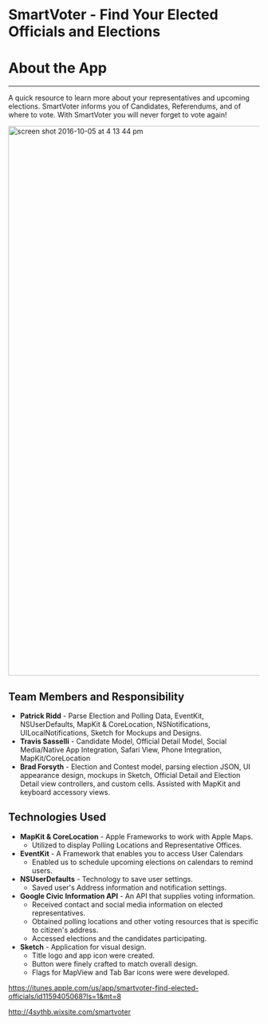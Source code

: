 SmartVoter - Find Your Elected Officials and Elections
===================

About the App
===================
----------
A quick resource to learn more about your representatives and upcoming elections. SmartVoter informs you of Candidates, Referendums, and of where to vote. With SmartVoter you will never forget to vote again! 


<img width="1101" alt="screen shot 2016-10-05 at 4 13 44 pm" src="https://cloud.githubusercontent.com/assets/6131413/19134901/28b43e58-8b1e-11e6-8a30-ded63acfc8c7.png">



Team Members and Responsibility
-------------
 - **Patrick Ridd** -  Parse Election and Polling Data, EventKit, NSUserDefaults, MapKit & CoreLocation, NSNotifications, UILocalNotifications,  Sketch for Mockups and Designs.
 - **Travis Sasselli** - Candidate Model, Official Detail Model, Social Media/Native App Integration, Safari View, Phone Integration, MapKit/CoreLocation
 - **Brad Forsyth** - Election and Contest model, parsing election JSON, UI appearance design, mockups in Sketch, Official Detail and Election Detail view controllers, and custom cells. Assisted with MapKit and keyboard accessory views.

Technologies Used
-------------------

 - **MapKit & CoreLocation** - Apple Frameworks to work with Apple Maps.
	 - Utilized to display Polling Locations and Representative Offices.
 - **EventKit** - A Framework that enables you to access User Calendars
	 - Enabled us to schedule upcoming elections on calendars to remind users.
 - **NSUserDefaults** - Technology to save user settings.
	 - Saved user's Address information and notification settings.
 - **Google Civic Information API** - An API that supplies voting information.
	 - Received contact and social media information on elected representatives.
	 - Obtained polling locations and other voting resources that is specific to citizen's address.
	 - Accessed elections and the candidates participating.
 - **Sketch** - Application for visual design.
	 - Title logo and app icon were created.
	 - Button were finely crafted to match overall design.
	 - Flags for MapView and Tab Bar icons were were developed.
	
https://itunes.apple.com/us/app/smartvoter-find-elected-officials/id1159405068?ls=1&mt=8

http://4sythb.wixsite.com/smartvoter

